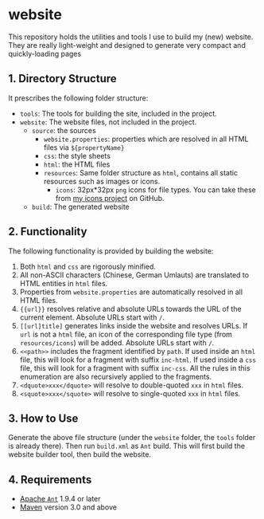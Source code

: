 # website
This repository holds the utilities and tools I use to build my (new) website.
They are really light-weight and designed to generate very compact and quickly-loading pages

## 1. Directory Structure
It prescribes the following folder structure:

- `tools`: The tools for building the site, included in the project.
- `website`: The website files, not included in the project.
  * `source`: the sources
    + `website.properties`: properties which are resolved in all HTML files via `${propertyName}`
    + `css`: the style sheets
    + `html`: the HTML files
    + `resources`: Same folder structure as `html`, contains all static resources such as images or icons.
      - `icons`: 32px*32px `png` icons for file types. You can take these from [my icons project](http://www.github.com/thomasWeise/icons) on GitHub.
  * `build`: The generated website


## 2. Functionality

The following functionality is provided by building the website:

1. Both `html` and `css` are rigorously minified.
2. All non-ASCII characters (Chinese, German Umlauts) are translated to HTML entities in `html` files.
3. Properties from `website.properties` are automatically resolved in all HTML files.
4. `{{url}}` resolves relative and absolute URLs towards the URL of the current element. Absolute URLs start with `/`.
5. `[[url]title]` generates links inside the website and resolves URLs. If `url` is not a `html` file, an icon of the corresponding file type (from `resources/icons`) will be added. Absolute URLs start with `/`.
6. ``<<path>>`` includes the fragment identified by `path`. If used inside an `html` file, this will look for a fragment with suffix `inc-html`. If used inside a `css` file, this will look for a fragment with suffix `inc-css`. All the rules in this enumeration are also recursively applied to the fragments.
6. `<dquote>xxx</dquote>` will resolve to double-quoted `xxx` in `html` files.
7. `<squote>xxx</squote>` will resolve to single-quoted `xxx` in `html` files.

## 3. How to Use
Generate the above file structure (under the `website` folder, the `tools` folder is already there). Then run `build.xml` as `Ant` build. This will first build the website builder tool, then build the website.


## 4. Requirements

* [Apache `Ant`](http://ant.apache.org/bindownload.cgi) 1.9.4 or later
* [Maven](http://maven.apache.org/) version 3.0 and above